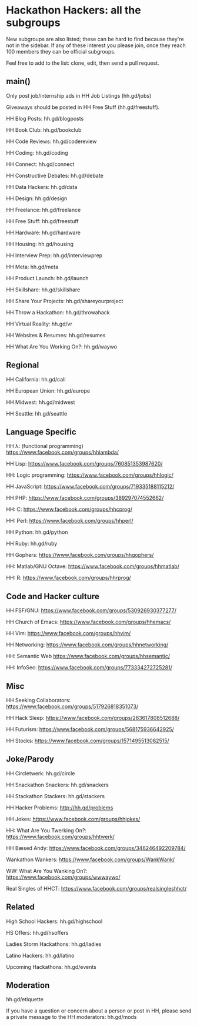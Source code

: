 Hackathon Hackers: all the subgroups
====================================

New subgroups are also listed; these can be hard to find because they're not in the sidebar. If any of these interest you please join, once they reach 100 members they can be official subgroups.

Feel free to add to the list: clone, edit, then send a pull request.

main()
------
Only post job/internship ads in HH Job Listings (hh.gd/jobs)

Giveaways should be posted in HH Free Stuff (hh.gd/freestuff).

HH Blog Posts: hh.gd/blogposts

HH Book Club: hh.gd/bookclub

HH Code Reviews: hh.gd/codereview

HH Coding: hh.gd/coding

HH Connect: hh.gd/connect

HH Constructive Debates: hh.gd/debate

HH Data Hackers: hh.gd/data

HH Design: hh.gd/design

HH Freelance: hh.gd/freelance

HH Free Stuff: hh.gd/freestuff

HH Hardware: hh.gd/hardware

HH Housing: hh.gd/housing

HH Interview Prep: hh.gd/interviewprep

HH Meta: hh.gd/meta

HH Product Launch: hh.gd/launch

HH Skillshare: hh.gd/skillshare

HH Share Your Projects: hh.gd/shareyourproject

HH Throw a Hackathon: hh.gd/throwahack

HH Virtual Reality: hh.gd/vr

HH Websites & Resumes: hh.gd/resumes

HH What Are You Working On?: hh.gd/waywo

Regional
--------
HH California: hh.gd/cali

HH European Union: hh.gd/europe

HH Midwest: hh.gd/midwest

HH Seattle: hh.gd/seattle

Language Specific
-------------------
HH λ: (functional programming) https://www.facebook.com/groups/hhlambda/

HH Lisp: https://www.facebook.com/groups/760851353987620/

HH: Logic programming: https://www.facebook.com/groups/hhlogic/

HH JavaScript: https://www.facebook.com/groups/719335188115212/

HH PHP: https://www.facebook.com/groups/389297074552662/

HH: C: https://www.facebook.com/groups/hhcprog/

HH: Perl: https://www.facebook.com/groups/hhperl/

HH Python: hh.gd/python

HH Ruby: hh.gd/ruby

HH Gophers: https://www.facebook.com/groups/hhgophers/

HH: Matlab/GNU Octave: https://www.facebook.com/groups/hhmatlab/

HH: R: https://www.facebook.com/groups/hhrprog/

Code and Hacker culture
-----------------------
HH FSF/GNU: https://www.facebook.com/groups/530926930377277/

HH Church of Emacs: https://www.facebook.com/groups/hhemacs/

HH Vim: https://www.facebook.com/groups/hhvim/

HH Networking: https://www.facebook.com/groups/hhnetworking/

HH: Semantic Web <https://www.facebook.com/groups/hhsemantic/>

HH: InfoSec: https://www.facebook.com/groups/773334272725281/

Misc
-----
HH Seeking Collaborators: https://www.facebook.com/groups/517926818351073/

HH Hack Sleep: https://www.facebook.com/groups/283617808512688/

HH Futurism: https://www.facebook.com/groups/568175936642925/

HH Stocks: https://www.facebook.com/groups/1571495513082515/

Joke/Parody
------------
HH Circletwerk: hh.gd/circle

HH Snackathon Snackers: hh.gd/snackers

HH Stackathon Stackers: hh.gd/stackers

HH Hacker Problems: http://hh.gd/problems

HH Jokes: https://www.facebook.com/groups/hhjokes/

HH: What Are You Twerking On?: https://www.facebook.com/groups/hhtwerk/

HH Bæsed Andy: https://www.facebook.com/groups/346246492209784/

Wankathon Wankers: https://www.facebook.com/groups/WankWank/

WW: What Are You Wanking On?: https://www.facebook.com/groups/wwwaywo/

Real Singles of HHCT: https://www.facebook.com/groups/realsingleshhct/

Related
-------
High School Hackers: hh.gd/highschool

HS Offers: hh.gd/hsoffers

Ladies Storm Hackathons: hh.gd/ladies

Latino Hackers: hh.gd/latino

Upcoming Hackathons: hh.gd/events

Moderation
----------
hh.gd/etiquette

If you have a question or concern about a person or post in HH, please send a private message to the HH moderators: hh.gd/mods
